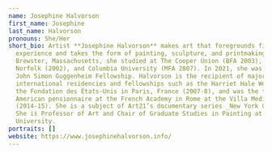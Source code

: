 ```yaml
---
name: Josephine Halvorson
first_name: Josephine
last_name: Halvorson
pronouns: She/Her
short_bio: Artist **Josephine Halvorson** makes art that foregrounds firsthand
  experience and takes the form of painting, sculpture, and printmaking. Born in
  Brewster, Massachusetts, she studied at The Cooper Union (BFA 2003), Yale
  Norfolk (2002), and Columbia University (MFA 2007). In 2021, she was awarded a
  John Simon Guggenheim Fellowship. Halvorson is the recipient of major
  international residencies and fellowships such as the Harriet Hale Woolley at
  the Fondation des États-Unis in Paris, France (2007-8), and was the first
  American pensionnaire at the French Academy in Rome at the Villa Medici
  (2014-15). She is a subject of Art21’s documentary series _New York Close Up_.
  She is Professor of Art and Chair of Graduate Studies in Painting at Boston
  University.
portraits: []
website: https://www.josephinehalvorson.info/
---
```

